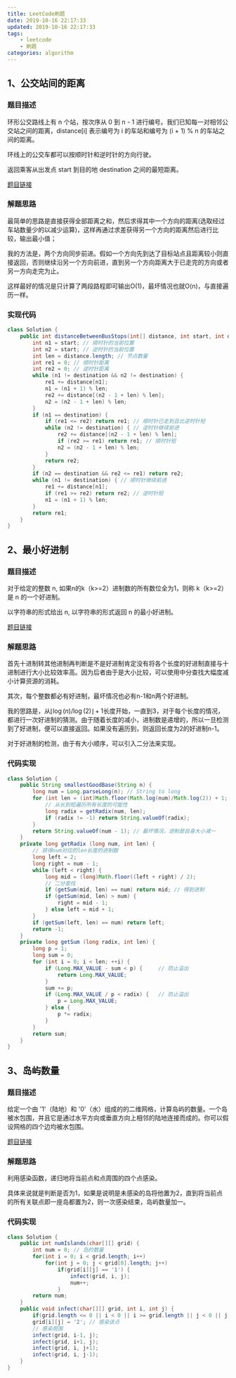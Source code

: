 ```yaml
---
title: LeetCode刷题
date: 2019-10-16 22:17:33
updated: 2019-10-16 22:17:33
tags:
    - leetcode
    - 刷题
categories: algorithm
---
```

## 1、公交站间的距离

### 题目描述

环形公交路线上有 n 个站，按次序从 0 到 n - 1 进行编号。我们已知每一对相邻公交站之间的距离，distance[i] 表示编号为 i 的车站和编号为 (i + 1) % n 的车站之间的距离。

环线上的公交车都可以按顺时针和逆时针的方向行驶。

返回乘客从出发点 start 到目的地 destination 之间的最短距离。

[题目链接](https://leetcode-cn.com/problems/distance-between-bus-stops/)

### 解题思路

最简单的思路是直接获得全部距离之和，然后求得其中一个方向的距离(选取经过车站数量少的以减少运算)，这样再通过求差获得另一个方向的距离然后进行比较，输出最小值；

我的方法是，两个方向同步前进。假如一个方向先到达了目标站点且距离较小则直接返回，否则继续沿另一个方向前进，直到另一个方向距离大于已走完的方向或者另一方向走完为止。

这样最好的情况是只计算了两段路程即可输出O(1)​，最坏情况也就O(n)​，与直接遍历一样。

### 实现代码

```java
class Solution {
    public int distanceBetweenBusStops(int[] distance, int start, int destination) {
        int n1 = start; // 顺时针的当前位置
        int n2 = start; // 逆时针的当前位置
        int len = distance.length; // 节点数量
        int re1 = 0; // 顺时针距离
        int re2 = 0; // 逆时针距离
        while (n1 != destination && n2 != destination) {
            re1 += distance[n1];
            n1 = (n1 + 1) % len;
            re2 += distance[(n2 - 1 + len) % len];
            n2 = (n2 - 1 + len) % len;
        }
        if (n1 == destination) {
            if (re1 <= re2) return re1; // 顺时针已走到且比逆时针短
            while (n2 != destination) { // 逆时针继续前进
                re2 += distance[(n2 - 1 + len) % len];
                if (re2 >= re1) return re1; // 顺时针短
                n2 = (n2 - 1 + len) % len;
            }
            return re2;
        }
        if (n2 == destination && re2 <= re1) return re2;
        while (n1 != destination) { // 顺时针继续前进
            re1 += distance[n1];
            if (re1 >= re2) return re2; // 逆时针短
            n1 = (n1 + 1) % len;
        }
        return re1;
    }
}
```

## 2、最小好进制

### 题目描述

对于给定的整数 n, 如果n的k（k>=2）进制数的所有数位全为1，则称 k（k>=2）是 n 的一个好进制。

以字符串的形式给出 n, 以字符串的形式返回 n 的最小好进制。

[题目链接](https://leetcode-cn.com/problems/smallest-good-base/)

### 解题思路

首先十进制转其他进制再判断是不是好进制肯定没有将各个长度的好进制直接与十进制进行大小比较效率高。因为后者由于是大小比较，可以使用中分查找大幅度减小计算资源的消耗。

其次，每个整数都必有好进制，最坏情况也必有n-1和n两个好进制。

我的思路是，从$⌊\log(n)/\log(2)⌋+1$长度开始，一直到3，对于每个长度的情况，都进行一次好进制的猜测。由于随着长度的减小，进制数是递增的，所以一旦检测到了好进制，便可以直接返回。如果没有遍历到，则返回长度为2的好进制n-1。

对于好进制的检测，由于有大小顺序，可以引入二分法来实现。

### 代码实现

```java
class Solution {
    public String smallestGoodBase(String n) {
        long num = Long.parseLong(n); // String to long
        for (int len = (int)Math.floor(Math.log(num)/Math.log(2)) + 1; len>2; len --) {
            // 从长到短遍历所有长度的可能性
            long radix = getRadix(num, len);
            if (radix != -1) return String.valueOf(radix);
        }
        return String.valueOf(num - 1); // 最坏情况，进制是自身大小减一
    }
    private long getRadix (long num, int len) {
        // 获得num对应的len长度的进制数
        long left = 2;
        long right = num - 1;
        while (left < right) {
            long mid = (long)Math.floor((left + right) / 2);
            // 二分查找
            if (getSum(mid, len) == num) return mid; // 得到进制
            if (getSum(mid, len) > num) {
                right = mid - 1;
            } else left = mid + 1;
        }
        if (getSum(left, len) == num) return left;
        return -1;
    }
    private long getSum (long radix, int len) {
        long p = 1;
        long sum = 0;
        for (int i = 0; i < len; ++i) {
            if (Long.MAX_VALUE - sum < p) {     // 防止溢出
                return Long.MAX_VALUE;
            }
            sum += p;
            if (Long.MAX_VALUE / p < radix) {   // 防止溢出
                p = Long.MAX_VALUE;
            } else {
                p *= radix;
            }
        }
        return sum;
    }
}
```

## 3、岛屿数量

### 题目描述

给定一个由 '1'（陆地）和 '0'（水）组成的的二维网格，计算岛屿的数量。一个岛被水包围，并且它是通过水平方向或垂直方向上相邻的陆地连接而成的。你可以假设网格的四个边均被水包围。

[题目链接](https://leetcode-cn.com/problems/number-of-islands/)

###  解题思路

利用感染函数，递归地将当前点和点周围的四个点感染。

具体来说就是判断是否为1，如果是说明是未感染的岛将他置为2，直到将当前点的所有关联点即一座岛都置为2，则一次感染结束，岛屿数量加一。

### 代码实现

```java
class Solution {
    public int numIslands(char[][] grid) {
        int num = 0; // 岛的数量
        for(int i = 0; i < grid.length; i++)
            for(int j = 0; j < grid[0].length; j++)
                if(grid[i][j] == '1') {
                    infect(grid, i, j);
                    num++;
                }
        return num;
    }
    public void infect(char[][] grid, int i, int j) {
        if(grid.length <= 0 || i < 0 || i >= grid.length || j < 0 || j >= grid[0].length || grid[i][j] != '1') return; // 感染函数结束条件
        grid[i][j] = '2'; // 感染该点
        // 感染周围
        infect(grid, i-1, j);
        infect(grid, i+1, j);
        infect(grid, i, j+1);
        infect(grid, i, j-1);
    }
}
```

